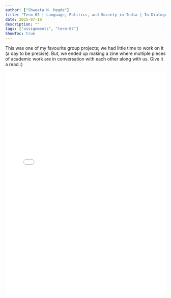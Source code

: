 ```yaml
---
author: ["Shweata N. Hegde"]
title: "Term 07 | Language, Politics, and Society in India | In Dialogue with LSI" 
date: 2025-07-10
description: ""
tags: ["assignments", "term-07"]
ShowToc: true
---
```

This was one of my favourite group projects; we had little time to work on it (a day to be precise). But, we ended up making a zine where multiple pieces of academic work are in conversation with each other along with us. Give it a read :)


<embed src="LPSI_Assignment_02_compressed.pdf" type="application/pdf" width="100%" height=700 />

